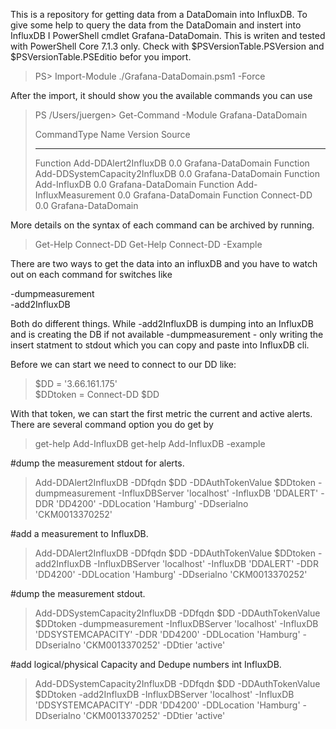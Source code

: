 This is a repository for getting data from a DataDomain into InfluxDB.
To give some help to query the data from the DataDomain and instert into InfluxDB I PowerShell cmdlet Grafana-DataDomain. This is writen and tested with PowerShell Core 7.1.3 only. Check with $PSVersionTable.PSVersion and $PSVersionTable.PSEditio befor you import.

>PS> Import-Module ./Grafana-DataDomain.psm1  -Force  

After the import, it should show you the available commands you can use  
  
>PS /Users/juergen> Get-Command -Module Grafana-DataDomain
>
>CommandType     Name                                               Version    Source
>-----------     ----                                               -------    ------
>Function        Add-DDAlert2InfluxDB                               0.0        Grafana-DataDomain
>Function        Add-DDSystemCapacity2InfluxDB                      0.0        Grafana-DataDomain
>Function        Add-InfluxDB                                       0.0        Grafana-DataDomain
>Function        Add-InfluxMeasurement                              0.0        Grafana-DataDomain
>Function        Connect-DD                                         0.0        Grafana-DataDomain

More details on the syntax of each command can be archived by running.  
> Get-Help Connect-DD 
> Get-Help Connect-DD -Example

There are two ways to get the data into an influxDB and you have to watch out on each command for switches like  

-dumpmeasurement  
-add2InfluxDB  

Both do different things. While -add2InfluxDB is dumping into an InfluxDB and is creating the DB if not available
-dumpmeasurement  - only writing the insert statment to stdout which you can copy and paste into InfluxDB cli.  

Before we can start we need to connect to our DD like:
>$DD = '3.66.161.175'  
>$DDtoken = Connect-DD $DD  

With that token, we can start the first metric the current and active alerts.
There are several command option you do get by  
>get-help Add-InfluxDB 
>get-help Add-InfluxDB -example

#dump the measurement stdout for alerts.  
>Add-DDAlert2InfluxDB -DDfqdn $DD -DDAuthTokenValue $DDtoken -dumpmeasurement -InfluxDBServer 'localhost' -InfluxDB 'DDALERT' -DDR 'DD4200' -DDLocation 'Hamburg' -DDserialno 'CKM0013370252' 

#add a measurement to InfluxDB.   
>Add-DDAlert2InfluxDB  -DDfqdn $DD -DDAuthTokenValue $DDtoken -add2InfluxDB -InfluxDBServer 'localhost' -InfluxDB 'DDALERT' -DDR 'DD4200' -DDLocation 'Hamburg' -DDserialno 'CKM0013370252'

#dump the measurement stdout.   
>Add-DDSystemCapacity2InfluxDB -DDfqdn $DD -DDAuthTokenValue $DDtoken -dumpmeasurement -InfluxDBServer 'localhost' -InfluxDB 'DDSYSTEMCAPACITY' -DDR 'DD4200' -DDLocation 'Hamburg' -DDserialno 'CKM0013370252' -DDtier 'active'

#add logical/physical Capacity and Dedupe numbers int InfluxDB.   
>Add-DDSystemCapacity2InfluxDB -DDfqdn $DD -DDAuthTokenValue $DDtoken -add2InfluxDB  -InfluxDBServer 'localhost' -InfluxDB 'DDSYSTEMCAPACITY' -DDR 'DD4200' -DDLocation 'Hamburg' -DDserialno 'CKM0013370252' -DDtier 'active'
